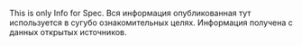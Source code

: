 This is only Info for Spec. 
Вся информация опубликованная тут используется в сугубо ознакомительных целях.
Информация получена с данных открытых источников.
